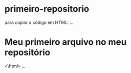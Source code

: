 # primeiro-repositorio

para copiar o código em HTML:
...
<html>
        <h1> Meu primeiro arquivo no meu repositório</h1>
<\html>
...
